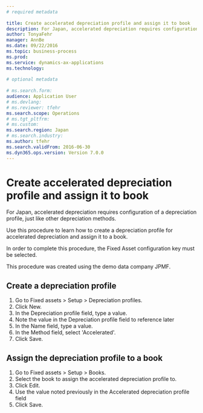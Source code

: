 ```yaml
--- 
# required metadata 
 
title: Create accelerated depreciation profile and assign it to book
description: For Japan, accelerated depreciation requires configuration of a depreciation profile, just like other depreciation methods. Use this procedure to learn how to create a depreciation profile for accelerated depreciation and assign it to a book. In order to complete this procedure, the Fixed Asset configuration key must be selected.This procedure was created using the demo data company JPMF. 
author: TonyaFehr 
manager: AnnBe 
ms.date: 09/22/2016
ms.topic: business-process 
ms.prod:  
ms.service: dynamics-ax-applications 
ms.technology:  
 
# optional metadata 
 
# ms.search.form:   
audience: Application User 
# ms.devlang:  
# ms.reviewer: tfehr 
ms.search.scope: Operations 
# ms.tgt_pltfrm:  
# ms.custom:  
ms.search.region: Japan
# ms.search.industry: 
ms.author: tfehr 
ms.search.validFrom: 2016-06-30 
ms.dyn365.ops.version: Version 7.0.0 
---
```


# Create accelerated depreciation profile and assign it to book

For Japan, accelerated depreciation requires configuration of a depreciation profile, just like other depreciation methods. 

Use this procedure to learn how to create a depreciation profile for accelerated depreciation and assign it to a book. 

In order to complete this procedure, the Fixed Asset configuration key must be selected.

This procedure was created using the demo data company JPMF.


## Create a depreciation profile
1. Go to Fixed assets > Setup > Depreciation profiles.
2. Click New.
3. In the Depreciation profile field, type a value.
4. Note the value in the Depreciation profile field to reference later
5. In the Name field, type a value.
6. In the Method field, select 'Accelerated'.
7. Click Save.

## Assign the depreciation profile to a book
1. Go to Fixed assets > Setup > Books.
2. Select the book to assign the accelerated depreciation profile to.
3. Click Edit.
4. Use the value noted previously in the Accelerated depreciation profile field
5. Click Save.

